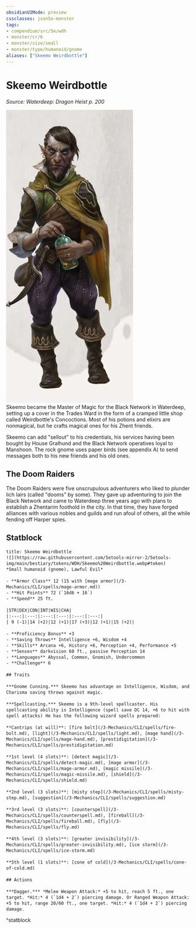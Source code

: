 ```yaml
---
obsidianUIMode: preview
cssclasses: json5e-monster
tags:
- compendium/src/5e/wdh
- monster/cr/6
- monster/size/small
- monster/type/humanoid/gnome
aliases: ["Skeemo Weirdbottle"]
---
```

# Skeemo Weirdbottle
*Source: Waterdeep: Dragon Heist p. 200*  

![](https://raw.githubusercontent.com/5etools-mirror-2/5etools-img/main/bestiary/WDH/Skeemo%20Weirdbottle.webp#right)  
Skeemo became the Master of Magic for the Black Network in Waterdeep, setting up a cover in the Trades Ward in the form of a cramped little shop called Weirdbottle's Concoctions. Most of his potions and elixirs are nonmagical, but he crafts magical ones for his Zhent friends.

Skeemo can add "sellout" to his credentials, his services having been bought by House Gralhund and the Black Network operatives loyal to Manshoon. The rock gnome uses paper birds (see appendix A) to send messages both to his new friends and his old ones.

## The Doom Raiders

The Doom Raiders were five unscrupulous adventurers who liked to plunder lich lairs (called "dooms" by some). They gave up adventuring to join the Black Network and came to Waterdeep three years ago with plans to establish a Zhentarim foothold in the city. In that time, they have forged alliances with various nobles and guilds and run afoul of others, all the while fending off Harper spies.


## Statblock

```ad-statblock
title: Skeemo Weirdbottle
![](https://raw.githubusercontent.com/5etools-mirror-2/5etools-img/main/bestiary/tokens/WDH/Skeemo%20Weirdbottle.webp#token)
*Small humanoid (gnome), Lawful Evil*

- **Armor Class** 12 (15 with [mage armor](/3-Mechanics/CLI/spells/mage-armor.md))
- **Hit Points** 72 (`16d6 + 16`) 
- **Speed** 25 ft.

|STR|DEX|CON|INT|WIS|CHA|
|:---:|:---:|:---:|:---:|:---:|:---:|
| 9 (-1)|14 (+2)|12 (+1)|17 (+3)|12 (+1)|15 (+2)|

- **Proficiency Bonus** +3
- **Saving Throws** Intelligence +6, Wisdom +4
- **Skills** Arcana +6, History +6, Perception +4, Performance +5
- **Senses** darkvision 60 ft., passive Perception 14
- **Languages** Abyssal, Common, Gnomish, Undercommon
- **Challenge** 6

## Traits

***Gnome Cunning.*** Skeemo has advantage on Intelligence, Wisdom, and Charisma saving throws against magic.

***Spellcasting.*** Skeemo is a 9th-level spellcaster. His spellcasting ability is Intelligence (spell save DC 14, +6 to hit with spell attacks) He has the following wizard spells prepared:

**Cantrips (at will)**: [fire bolt](/3-Mechanics/CLI/spells/fire-bolt.md), [light](/3-Mechanics/CLI/spells/light.md), [mage hand](/3-Mechanics/CLI/spells/mage-hand.md), [prestidigitation](/3-Mechanics/CLI/spells/prestidigitation.md)

**1st level (4 slots)**: [detect magic](/3-Mechanics/CLI/spells/detect-magic.md), [mage armor](/3-Mechanics/CLI/spells/mage-armor.md), [magic missile](/3-Mechanics/CLI/spells/magic-missile.md), [shield](/3-Mechanics/CLI/spells/shield.md)

**2nd level (3 slots)**: [misty step](/3-Mechanics/CLI/spells/misty-step.md), [suggestion](/3-Mechanics/CLI/spells/suggestion.md)

**3rd level (3 slots)**: [counterspell](/3-Mechanics/CLI/spells/counterspell.md), [fireball](/3-Mechanics/CLI/spells/fireball.md), [fly](/3-Mechanics/CLI/spells/fly.md)

**4th level (3 slots)**: [greater invisibility](/3-Mechanics/CLI/spells/greater-invisibility.md), [ice storm](/3-Mechanics/CLI/spells/ice-storm.md)

**5th level (1 slots)**: [cone of cold](/3-Mechanics/CLI/spells/cone-of-cold.md)

## Actions

***Dagger.*** *Melee Weapon Attack:* +5 to hit, reach 5 ft., one target. *Hit:* 4 (`1d4 + 2`) piercing damage. Or Ranged Weapon Attack: +5 to hit, range 20/60 ft., one target. *Hit:* 4 (`1d4 + 2`) piercing damage.
```
^statblock